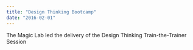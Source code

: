 ```yaml
---
title: "Design Thinking Bootcamp"
date: "2016-02-01"
---
```

The Magic Lab led the delivery of the Design Thinking Train-the-Trainer Session